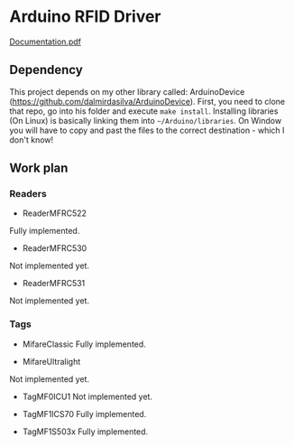 # Arduino RFID Driver

[Documentation.pdf](Documentation.pdf)

## Dependency
This project depends on my other library called: ArduinoDevice (https://github.com/dalmirdasilva/ArduinoDevice). First, you need to clone that repo, go into his folder and execute ```make install```. Installing libraries (On Linux) is basically linking them into ```~/Arduino/libraries```. On Window you will have to copy and past the files to the correct destination - which I don't know! 

## Work plan

### Readers

- ReaderMFRC522

Fully implemented.
	
- ReaderMFRC530

Not implemented yet.

- ReaderMFRC531

Not implemented yet.

### Tags

- MifareClassic
Fully implemented.

- MifareUltralight

Not implemented yet.

- TagMF0ICU1
Not implemented yet.

- TagMF1ICS70
Fully implemented.

- TagMF1S503x
Fully implemented.
